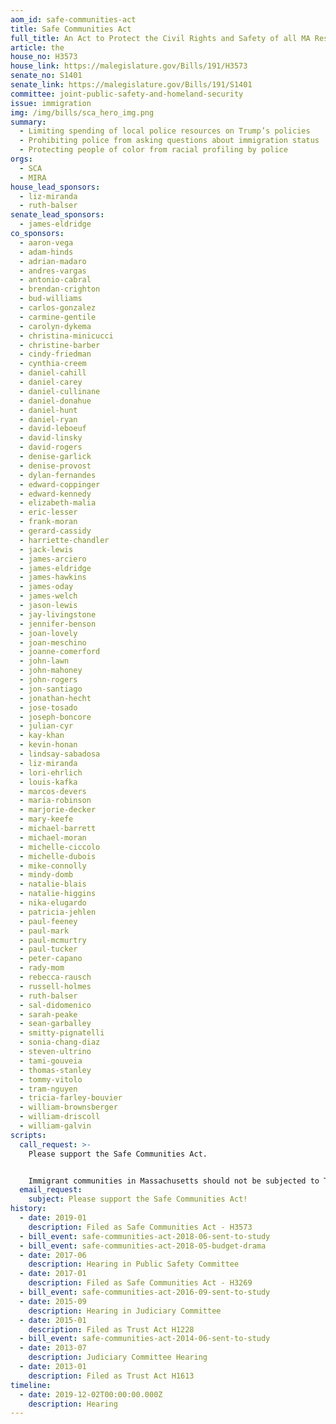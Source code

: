 ```yaml
---
aom_id: safe-communities-act
title: Safe Communities Act
full_title: An Act to Protect the Civil Rights and Safety of all MA Residents
article: the
house_no: H3573
house_link: https://malegislature.gov/Bills/191/H3573
senate_no: S1401
senate_link: https://malegislature.gov/Bills/191/S1401
committee: joint-public-safety-and-homeland-security
issue: immigration
img: /img/bills/sca_hero_img.png
summary:
  - Limiting spending of local police resources on Trump’s policies
  - Prohibiting police from asking questions about immigration status
  - Protecting people of color from racial profiling by police
orgs:
  - SCA
  - MIRA
house_lead_sponsors:
  - liz-miranda
  - ruth-balser
senate_lead_sponsors:
  - james-eldridge
co_sponsors:
  - aaron-vega
  - adam-hinds
  - adrian-madaro
  - andres-vargas
  - antonio-cabral
  - brendan-crighton
  - bud-williams
  - carlos-gonzalez
  - carmine-gentile
  - carolyn-dykema
  - christina-minicucci
  - christine-barber
  - cindy-friedman
  - cynthia-creem
  - daniel-cahill
  - daniel-carey
  - daniel-cullinane
  - daniel-donahue
  - daniel-hunt
  - daniel-ryan
  - david-leboeuf
  - david-linsky
  - david-rogers
  - denise-garlick
  - denise-provost
  - dylan-fernandes
  - edward-coppinger
  - edward-kennedy
  - elizabeth-malia
  - eric-lesser
  - frank-moran
  - gerard-cassidy
  - harriette-chandler
  - jack-lewis
  - james-arciero
  - james-eldridge
  - james-hawkins
  - james-oday
  - james-welch
  - jason-lewis
  - jay-livingstone
  - jennifer-benson
  - joan-lovely
  - joan-meschino
  - joanne-comerford
  - john-lawn
  - john-mahoney
  - john-rogers
  - jon-santiago
  - jonathan-hecht
  - jose-tosado
  - joseph-boncore
  - julian-cyr
  - kay-khan
  - kevin-honan
  - lindsay-sabadosa
  - liz-miranda
  - lori-ehrlich
  - louis-kafka
  - marcos-devers
  - maria-robinson
  - marjorie-decker
  - mary-keefe
  - michael-barrett
  - michael-moran
  - michelle-ciccolo
  - michelle-dubois
  - mike-connolly
  - mindy-domb
  - natalie-blais
  - natalie-higgins
  - nika-elugardo
  - patricia-jehlen
  - paul-feeney
  - paul-mark
  - paul-mcmurtry
  - paul-tucker
  - peter-capano
  - rady-mom
  - rebecca-rausch
  - russell-holmes
  - ruth-balser
  - sal-didomenico
  - sarah-peake
  - sean-garballey
  - smitty-pignatelli
  - sonia-chang-diaz
  - steven-ultrino
  - tami-gouveia
  - thomas-stanley
  - tommy-vitolo
  - tram-nguyen
  - tricia-farley-bouvier
  - william-brownsberger
  - william-driscoll
  - william-galvin
scripts:
  call_request: >-
    Please support the Safe Communities Act.


    Immigrant communities in Massachusetts should not be subjected to Trump's racist policies. 
  email_request:
    subject: Please support the Safe Communities Act!
history:
  - date: 2019-01
    description: Filed as Safe Communities Act - H3573
  - bill_event: safe-communities-act-2018-06-sent-to-study
  - bill_event: safe-communities-act-2018-05-budget-drama
  - date: 2017-06
    description: Hearing in Public Safety Committee
  - date: 2017-01
    description: Filed as Safe Communities Act - H3269
  - bill_event: safe-communities-act-2016-09-sent-to-study
  - date: 2015-09
    description: Hearing in Judiciary Committee
  - date: 2015-01
    description: Filed as Trust Act H1228
  - bill_event: safe-communities-act-2014-06-sent-to-study
  - date: 2013-07
    description: Judiciary Committee Hearing
  - date: 2013-01
    description: Filed as Trust Act H1613
timeline:
  - date: 2019-12-02T00:00:00.000Z
    description: Hearing
---
```

